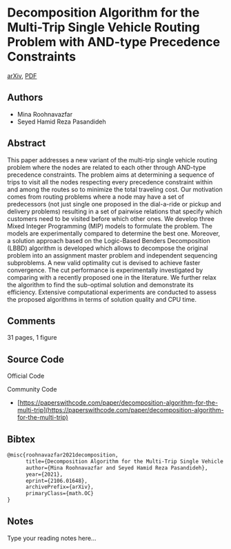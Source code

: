 
# Decomposition Algorithm for the Multi-Trip Single Vehicle Routing Problem with AND-type Precedence Constraints

[arXiv](https://arxiv.org/abs/2106.01648), [PDF](https://arxiv.org/pdf/2106.01648.pdf)

## Authors

- Mina Roohnavazfar
- Seyed Hamid Reza Pasandideh

## Abstract

This paper addresses a new variant of the multi-trip single vehicle routing problem where the nodes are related to each other through AND-type precedence constraints. The problem aims at determining a sequence of trips to visit all the nodes respecting every precedence constraint within and among the routes so to minimize the total traveling cost. Our motivation comes from routing problems where a node may have a set of predecessors (not just single one proposed in the dial-a-ride or pickup and delivery problems) resulting in a set of pairwise relations that specify which customers need to be visited before which other ones. We develop three Mixed Integer Programming (MIP) models to formulate the problem. The models are experimentally compared to determine the best one. Moreover, a solution approach based on the Logic-Based Benders Decomposition (LBBD) algorithm is developed which allows to decompose the original problem into an assignment master problem and independent sequencing subproblems. A new valid optimality cut is devised to achieve faster convergence. The cut performance is experimentally investigated by comparing with a recently proposed one in the literature. We further relax the algorithm to find the sub-optimal solution and demonstrate its efficiency. Extensive computational experiments are conducted to assess the proposed algorithms in terms of solution quality and CPU time.

## Comments

31 pages, 1 figure

## Source Code

Official Code



Community Code

- [https://paperswithcode.com/paper/decomposition-algorithm-for-the-multi-trip](https://paperswithcode.com/paper/decomposition-algorithm-for-the-multi-trip)

## Bibtex

```tex
@misc{roohnavazfar2021decomposition,
      title={Decomposition Algorithm for the Multi-Trip Single Vehicle Routing Problem with AND-type Precedence Constraints}, 
      author={Mina Roohnavazfar and Seyed Hamid Reza Pasandideh},
      year={2021},
      eprint={2106.01648},
      archivePrefix={arXiv},
      primaryClass={math.OC}
}
```

## Notes

Type your reading notes here...

